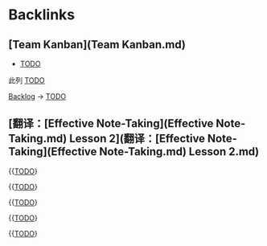 
# Backlinks
## [Team Kanban](Team Kanban.md)
- [TODO](TODO.md)

此列 [TODO](TODO.md)

[Backlog](Backlog.md) -> [TODO](TODO.md)

## [翻译：[Effective Note-Taking](Effective Note-Taking.md) Lesson 2](翻译：[Effective Note-Taking](Effective Note-Taking.md) Lesson 2.md)
{{[TODO](TODO.md)}

{{[TODO](TODO.md)}

{{[TODO](TODO.md)}

{{[TODO](TODO.md)}

{{[TODO](TODO.md)}

